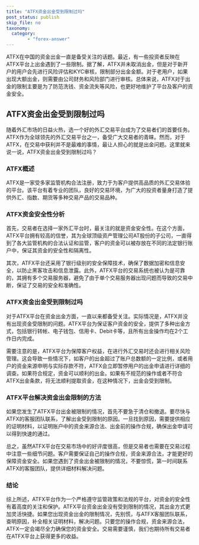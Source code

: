 ```yaml
---
title: "ATFX资金出金受到限制过吗"
post_status: publish
skip_file: no
taxonomy:
  category:
        - "forex-answer"
---
```


ATFX在中国的资金出金一直是备受关注的话题。最近，有一些投资者反映在ATFX平台上出金遇到了一些限制。据了解，ATFX并未取消出金，但是对于新开户的用户会先进行风险评估和KYC审核，限制部分出金金额。对于老用户，如果出现大额出金，则需要由公司财务和风险部门进行审核。总体来说，ATFX对于出金的限制主要是为了防范洗钱、资金流失等风险，也更好地维护了平台及客户的资金安全。

## ATFX资金出金受到限制过吗

随着外汇市场的日益火热，选一个好的外汇交易平台成为了交易者们的首要任务。ATFX作为全球领先的外汇交易平台之一，备受广大交易者的青睐。然而，对于ATFX，在交易中获利并不是最难的事情，最让人担心的就是出金问题。这里就来说一说，ATFX资金出金受到限制过吗？

### ATFX概述

ATFX是一家受多家监管机构合法注册，致力于为客户提供高品质的外汇交易体验的平台。该平台有着专业的团队，良好的交易环境，为广大的投资者量身打造了提供外汇、指数、期货等多种交易产品的交易品种。

### ATFX资金安全性分析

首先，交易者在选择一家外汇平台时，最关注的就是资金安全性。在这个方面，ATFX平台拥有较高的信誉，其为全球顶级资产管理公司AT股份的子公司，一直得到了各大监管机构的合法认证和监管，客户的资金可以被存放在不同的法定银行账户中，保证其资金的安全性和隔离性。

其次，ATFX平台还采用了银行级别的安全保障技术，确保了数据加密和信息安全，以防止黑客攻击和信息泄露。此外，ATFX平台的交易系统也被认为是可靠的，其拥有多个交易服务器，避免了由于单个交易服务器出现问题而导致的交易中断，保证了交易的安全和准确性。

### ATFX资金出金受到限制过吗

对于ATFX平台在资金出金方面，一直以来都备受关注。实际情况是，ATFX并没有出现资金受限制的问题。ATFX平台为保证客户资金的安全，提供了多种出金方式，包括银行转帐、电子钱包、信用卡、Debit卡等，且所有出金操作均在2个工作日内完成。

需要注意的是，ATFX平台为保障客户权益，在进行外汇交易时还会进行相关风险管理。这会导致一些情况下，如客户的出金超过了账户总数额的一定比例，或者用户的资金来源申明与实际存款不符，ATFX会立即暂停用户的出金申请进行详细的调查。如果符合规定，资金可以顺利的出金。如果有不规范的操作或者不符合ATFX出金条款，将无法顺利提取资金，在这种情况下，出金会受到限制。

### ATFX平台解决资金出金限制的方法

如果您发生了ATFX平台出金被限制的情况，首先不要急于清仓和撤退。要尽快与ATFX的客服团队联系，了解出金受到限制的原因。一旦找到原因，需要提供相应的证明材料，以证明账户中的资金来源合法、出金前的操作合规，确保出金申请可以得到快速的通过。

总之，虽然ATFX平台在交易市场中的好评度很高，但是交易者也需要在交易过程中注意一些细节问题。客户需要保证自己的操作合规，资金来源合法，才能更好的保障资金安全。如果您遇到了资金出金被限制的情况，不要惊慌，第一时间联系ATFX的客服团队，提供详细材料解决问题。

### 结论

综上所述，ATFX平台作为一个严格遵守监管政策和法规的平台，对资金的安全性有着高度的关注和保护。ATFX平台资金出金没有受到限制的情况，其出金方式更加灵活快捷。如果您出现资金出金的限制情况，先别慌，与ATFX客服团队联系，查明原因，补全相关证明材料，解决问题。只要您的操作合规，资金来源合法，ATFX一定会竭尽全力确保您的资金安全。交易需要谨慎，我们也期待所有交易者在ATFX平台上获得更多的收益。